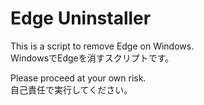 # Edge Uninstaller
This is a script to remove Edge on Windows.  
WindowsでEdgeを消すスクリプトです。
  
Please proceed at your own risk.  
自己責任で実行してください。
